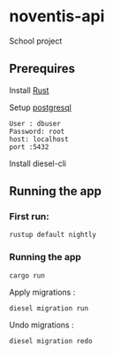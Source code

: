 # noventis-api
School project

## Prerequires

Install [Rust](https://www.rust-lang.org/)

Setup [postgresql](https://wixelhq.com/blog/how-to-install-postgresql-on-ubuntu-remote-access)

```
User : dbuser
Password: root
host: localhost
port :5432
```

Install diesel-cli

## Running the app

### First run:
 ``` rustup default nightly ```

### Running the app
``` cargo run ```

Apply migrations :

``` diesel migration run ```

Undo migrations : 

``` diesel migration redo ```